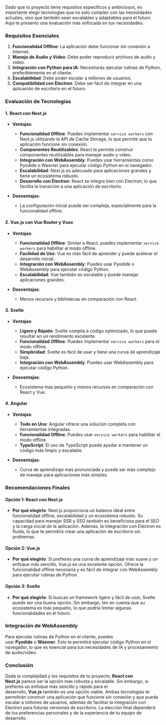 Dado que tu proyecto tiene requisitos específicos y ambiciosos, es importante elegir tecnologías que no solo cumplan con las necesidades actuales, sino que también sean escalables y adaptables para el futuro. Aquí te presento una evaluación más enfocada en tus necesidades:

### Requisitos Esenciales

1. **Funcionalidad Offline**: La aplicación debe funcionar sin conexión a Internet.
2. **Manejo de Audio y Video**: Debe poder reproducir archivos de audio y video.
3. **Integración con Python para IA**: Necesitarás ejecutar rutinas de Python, preferiblemente en el cliente.
4. **Escalabilidad**: Debe poder escalar a millones de usuarios.
5. **Compatibilidad con Electron**: Debe ser fácil de integrar en una aplicación de escritorio en el futuro.

### Evaluación de Tecnologías

#### 1. **React con Next.js**
- **Ventajas**:
    - **Funcionalidad Offline**: Puedes implementar `service workers` con Next.js utilizando la API de Cache Storage, lo que permite que tu aplicación funcione sin conexión.
    - **Componentes Reutilizables**: React te permite construir componentes reutilizables para manejar audio y video.
    - **Integración con WebAssembly**: Puedes usar herramientas como Pyodide o Wasmer para ejecutar código Python en el navegador.
    - **Escalabilidad**: Next.js es adecuado para aplicaciones grandes y tiene un ecosistema robusto.
    - **Desarrollo con Electron**: React se integra bien con Electron, lo que facilita la transición a una aplicación de escritorio.
- **Desventajas**:
    
    - La configuración inicial puede ser compleja, especialmente para la funcionalidad offline.

#### 2. **Vue.js con Vue Router y Vuex**

- **Ventajas**:
    
    - **Funcionalidad Offline**: Similar a React, puedes implementar `service workers` para habilitar el modo offline.
    - **Facilidad de Uso**: Vue es más fácil de aprender y puede acelerar el desarrollo inicial.
    - **Integración con WebAssembly**: Puedes usar Pyodide o WebAssembly para ejecutar código Python.
    - **Escalabilidad**: Vue también es escalable y puede manejar aplicaciones grandes.
- **Desventajas**:
    
    - Menos recursos y bibliotecas en comparación con React.

#### 3. **Svelte**

- **Ventajas**:
    
    - **Ligero y Rápido**: Svelte compila a código optimizado, lo que puede resultar en un rendimiento excelente.
    - **Funcionalidad Offline**: Puedes implementar `service workers` para el modo offline.
    - **Simplicidad**: Svelte es fácil de usar y tiene una curva de aprendizaje baja.
    - **Integración con WebAssembly**: Puedes usar WebAssembly para ejecutar código Python.
- **Desventajas**:
    
    - Ecosistema más pequeño y menos recursos en comparación con React y Vue.

#### 4. **Angular**

- **Ventajas**:
    
    - **Todo en Uno**: Angular ofrece una solución completa con herramientas integradas.
    - **Funcionalidad Offline**: Puedes usar `service workers` para habilitar el modo offline.
    - **TypeScript**: El uso de TypeScript puede ayudar a mantener un código más limpio y escalable.
- **Desventajas**:
    
    - Curva de aprendizaje más pronunciada y puede ser más complejo de manejar para aplicaciones más simples.

### Recomendaciones Finales

#### Opción 1: **React con Next.js**

- **Por qué elegirlo**: Next.js proporciona un balance ideal entre funcionalidad offline, escalabilidad y un ecosistema robusto. Su capacidad para manejar SSR y SSG también es beneficiosa para el SEO y la carga inicial de la aplicación. Además, la integración con Electron es fluida, lo que te permitirá crear una aplicación de escritorio sin problemas.

#### Opción 2: **Vue.js**

- **Por qué elegirlo**: Si prefieres una curva de aprendizaje más suave y un enfoque más sencillo, Vue.js es una excelente opción. Ofrece la funcionalidad offline necesaria y es fácil de integrar con WebAssembly para ejecutar rutinas de Python.

#### Opción 3: **Svelte**

- **Por qué elegirlo**: Si buscas un framework ligero y fácil de usar, Svelte puede ser una buena opción. Sin embargo, ten en cuenta que su ecosistema es más pequeño, lo que podría limitar algunas funcionalidades en el futuro.

### Integración de WebAssembly

Para ejecutar rutinas de Python en el cliente, puedes usar **Pyodide** o **Wasmer**. Esto te permitirá ejecutar código Python en el navegador, lo que es esencial para tus necesidades de IA y procesamiento de audio/video.

### Conclusión

Dada la complejidad y los requisitos de tu proyecto, **React con Next.js** parece ser la opción más robusta y escalable. Sin embargo, si prefieres un enfoque más sencillo y rápido para el desarrollo, **Vue.js** también es una opción viable. Ambas tecnologías te permitirán construir una aplicación que funcione sin conexión y que pueda escalar a millones de usuarios, además de facilitar la integración con Electron para futuras versiones de escritorio. La elección final dependerá de tus preferencias personales y de la experiencia de tu equipo de desarrollo.

